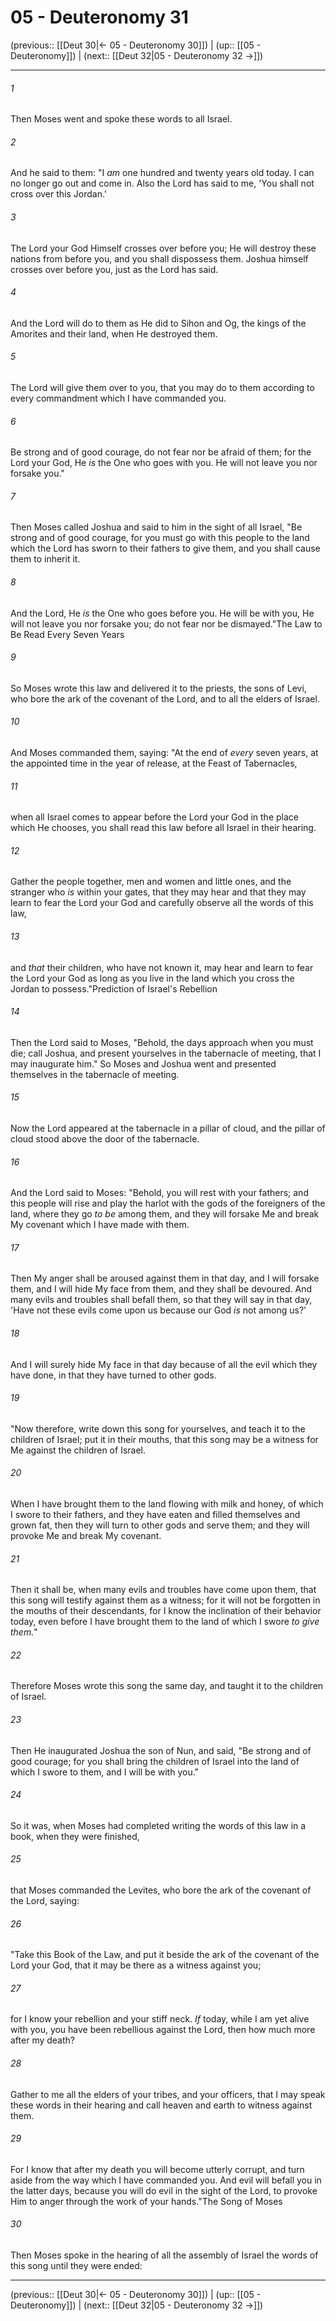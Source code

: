 # 05 - Deuteronomy 31

(previous:: [[Deut 30|← 05 - Deuteronomy 30]]) | (up:: [[05 - Deuteronomy]]) | (next:: [[Deut 32|05 - Deuteronomy 32 →]])

***


###### 1 
Then Moses went and spoke these words to all Israel. 

###### 2 
And he said to them: "I _am_ one hundred and twenty years old today. I can no longer go out and come in. Also the Lord has said to me, 'You shall not cross over this Jordan.' 

###### 3 
The Lord your God Himself crosses over before you; He will destroy these nations from before you, and you shall dispossess them. Joshua himself crosses over before you, just as the Lord has said. 

###### 4 
And the Lord will do to them as He did to Sihon and Og, the kings of the Amorites and their land, when He destroyed them. 

###### 5 
The Lord will give them over to you, that you may do to them according to every commandment which I have commanded you. 

###### 6 
Be strong and of good courage, do not fear nor be afraid of them; for the Lord your God, He _is_ the One who goes with you. He will not leave you nor forsake you." 

###### 7 
Then Moses called Joshua and said to him in the sight of all Israel, "Be strong and of good courage, for you must go with this people to the land which the Lord has sworn to their fathers to give them, and you shall cause them to inherit it. 

###### 8 
And the Lord, He _is_ the One who goes before you. He will be with you, He will not leave you nor forsake you; do not fear nor be dismayed."The Law to Be Read Every Seven Years 

###### 9 
So Moses wrote this law and delivered it to the priests, the sons of Levi, who bore the ark of the covenant of the Lord, and to all the elders of Israel. 

###### 10 
And Moses commanded them, saying: "At the end of _every_ seven years, at the appointed time in the year of release, at the Feast of Tabernacles, 

###### 11 
when all Israel comes to appear before the Lord your God in the place which He chooses, you shall read this law before all Israel in their hearing. 

###### 12 
Gather the people together, men and women and little ones, and the stranger who _is_ within your gates, that they may hear and that they may learn to fear the Lord your God and carefully observe all the words of this law, 

###### 13 
and _that_ their children, who have not known it, may hear and learn to fear the Lord your God as long as you live in the land which you cross the Jordan to possess."Prediction of Israel's Rebellion 

###### 14 
Then the Lord said to Moses, "Behold, the days approach when you must die; call Joshua, and present yourselves in the tabernacle of meeting, that I may inaugurate him." So Moses and Joshua went and presented themselves in the tabernacle of meeting. 

###### 15 
Now the Lord appeared at the tabernacle in a pillar of cloud, and the pillar of cloud stood above the door of the tabernacle. 

###### 16 
And the Lord said to Moses: "Behold, you will rest with your fathers; and this people will rise and play the harlot with the gods of the foreigners of the land, where they go _to be_ among them, and they will forsake Me and break My covenant which I have made with them. 

###### 17 
Then My anger shall be aroused against them in that day, and I will forsake them, and I will hide My face from them, and they shall be devoured. And many evils and troubles shall befall them, so that they will say in that day, 'Have not these evils come upon us because our God _is_ not among us?' 

###### 18 
And I will surely hide My face in that day because of all the evil which they have done, in that they have turned to other gods. 

###### 19 
"Now therefore, write down this song for yourselves, and teach it to the children of Israel; put it in their mouths, that this song may be a witness for Me against the children of Israel. 

###### 20 
When I have brought them to the land flowing with milk and honey, of which I swore to their fathers, and they have eaten and filled themselves and grown fat, then they will turn to other gods and serve them; and they will provoke Me and break My covenant. 

###### 21 
Then it shall be, when many evils and troubles have come upon them, that this song will testify against them as a witness; for it will not be forgotten in the mouths of their descendants, for I know the inclination of their behavior today, even before I have brought them to the land of which I swore _to give them._" 

###### 22 
Therefore Moses wrote this song the same day, and taught it to the children of Israel. 

###### 23 
Then He inaugurated Joshua the son of Nun, and said, "Be strong and of good courage; for you shall bring the children of Israel into the land of which I swore to them, and I will be with you." 

###### 24 
So it was, when Moses had completed writing the words of this law in a book, when they were finished, 

###### 25 
that Moses commanded the Levites, who bore the ark of the covenant of the Lord, saying: 

###### 26 
"Take this Book of the Law, and put it beside the ark of the covenant of the Lord your God, that it may be there as a witness against you; 

###### 27 
for I know your rebellion and your stiff neck. _If_ today, while I am yet alive with you, you have been rebellious against the Lord, then how much more after my death? 

###### 28 
Gather to me all the elders of your tribes, and your officers, that I may speak these words in their hearing and call heaven and earth to witness against them. 

###### 29 
For I know that after my death you will become utterly corrupt, and turn aside from the way which I have commanded you. And evil will befall you in the latter days, because you will do evil in the sight of the Lord, to provoke Him to anger through the work of your hands."The Song of Moses 

###### 30 
Then Moses spoke in the hearing of all the assembly of Israel the words of this song until they were ended:

***

(previous:: [[Deut 30|← 05 - Deuteronomy 30]]) | (up:: [[05 - Deuteronomy]]) | (next:: [[Deut 32|05 - Deuteronomy 32 →]])
